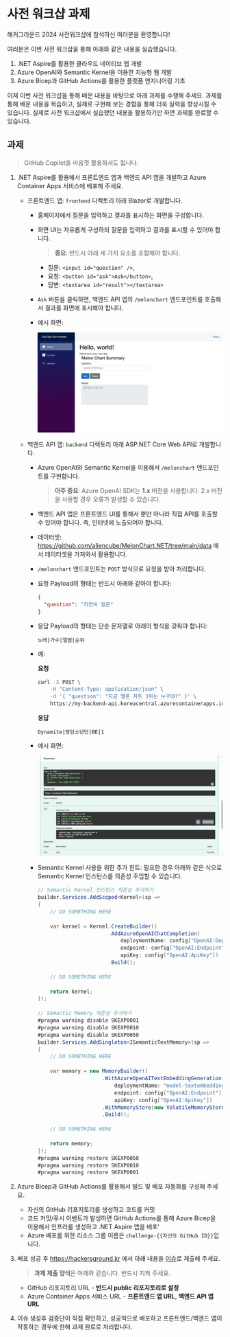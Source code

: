 # 사전 워크샵 과제

해커그라운드 2024 사전워크샵에 참석하신 여러분을 환영합니다!

여러분은 이번 사전 워크샵을 통해 아래와 같은 내용을 실습했습니다.

1. .NET Aspire를 활용한 클라우드 네이티브 앱 개발​
1. Azure OpenAI와 Semantic Kernel을 이용한 지능형 웹 개발​
1. Azure Bicep과 GitHub Actions를 활용한 플랫폼 엔지니어링 기초​

이제 이번 사전 워크샵을 통해 배운 내용을 바탕으로 아래 과제를 수행해 주세요. 과제를 통해 배운 내용을 복습하고, 실제로 구현해 보는 경험을 통해 더욱 실력을 향상시킬 수 있습니다. 실제로 사전 워크샵에서 실습했던 내용을 활용하기만 하면 과제를 완료할 수 있습니다.

## 과제

> GitHub Copilot을 마음껏 활용하셔도 됩니다.

1. .NET Aspire를 활용해서 프론트엔드 앱과 백엔드 API 앱을 개발하고 Azure Container Apps 서비스에 배포해 주세요.

   - 프론트엔드 앱: `frontend` 디렉토리 아래 Blazor로 개발합니다.
     - 홈페이지에서 질문을 입력하고 결과를 표시하는 화면을 구성합니다.
     - 화면 UI는 자유롭게 구성하되 질문을 입력하고 결과를 표시할 수 있어야 합니다.

       > **중요**: 반드시 아래 세 가지 요소를 포함해야 합니다.

       - 질문: `<input id="question" />`,
       - 요청: `<button id="ask">Ask</button>`,
       - 답변: `<textarea id="result"></textarea>`

     - `Ask` 버튼을 클릭하면, 백엔드 API 앱의 `/melonchart` 엔드포인트를 호출해서 결과를 화면에 표시해야 합니다.

     - 예시 화면:

       ![frontend](./images/example-frontend.png)

   - 백엔드 API 앱: `backend` 디렉토리 아래 ASP.NET Core Web API로 개발합니다.
     - Azure OpenAI와 Semantic Kernel을 이용해서 `/melonchart` 엔드포인트를 구현합니다.

       > **아주 중요**: Azure OpenAI SDK는 **1.x** 버전을 사용합니다. 2.x 버전을 사용할 경우 오류가 발생할 수 있습니다.

     - 백엔드 API 앱은 프론트엔드 UI를 통해서 뿐만 아니라 직접 API를 호출할 수 있어야 합니다. 즉, 인터넷에 노출되어야 합니다.
     - 데이터셋: https://github.com/aliencube/MelonChart.NET/tree/main/data 에서 데이터셋을 가져와서 활용합니다.
     - `/melonchart` 엔드포인트는 `POST` 방식으로 요청을 받아 처리합니다.
     - 요청 Payload의 형태는 반드시 아래와 같아야 합니다:

       ```json
       {
         "question": "자연어 질문"
       }
       ```

     - 응답 Payload의 형태는 단순 문자열로 아래의 형식을 갖춰야 합니다:

       ```plaintext
       노래|가수|앨범|순위
       ```

     - 예:

        **요청**

        ```bash
        curl -X POST \
            -H "Content-Type: application/json" \
            -d '{ "question": "지금 멜론 차트 1위는 누구야?" }' \
            https://my-backend-api.koreacentral.azurecontainerapps.io/melonchart
        ```

        **응답**

        ```plaintext
        Dynamite|방탄소년단|BE|1
        ```

     - 예시 화면:

       ![backend](./images/example-backend.png)

     - Semantic Kernel 사용을 위한 추가 힌트: 필요한 경우 아래와 같은 식으로 Semantic Kernel 인스턴스를 의존성 주입할 수 있습니다.

        ```csharp
        // Semantic Kernel 인스턴스 의존성 추가하기
        builder.Services.AddScoped<Kernel>(sp =>
        {
            // DO SOMETHING HERE
        
            var kernel = Kernel.CreateBuilder()
                               .AddAzureOpenAIChatCompletion(
                                   deploymentName: config["OpenAI:DeploymentName"],
                                   endpoint: config["OpenAI:Endpoint"],
                                   apiKey: config["OpenAI:ApiKey"])
                               .Build();
        
            // DO SOMETHING HERE
        
            return kernel;
        });
        
        // Semantic Memory 의존성 추가하기
        #pragma warning disable SKEXP0001
        #pragma warning disable SKEXP0010
        #pragma warning disable SKEXP0050
        builder.Services.AddSingleton<ISemanticTextMemory>(sp =>
        {
            // DO SOMETHING HERE
        
            var memory = new MemoryBuilder()
                             .WithAzureOpenAITextEmbeddingGeneration(
                                 deploymentName: "model-textembeddingada002-2",
                                 endpoint: config["OpenAI:Endpoint"],
                                 apiKey: config["OpenAI:ApiKey"])
                             .WithMemoryStore(new VolatileMemoryStore())
                             .Build();
        
            // DO SOMETHING HERE
        
            return memory;
        });
        #pragma warning restore SKEXP0050
        #pragma warning restore SKEXP0010
        #pragma warning restore SKEXP0001
        ```

2. Azure Bicep과 GitHub Actions를 활용해서 빌드 및 배포 자동화를 구성해 주세요.

   - 자신의 GItHub 리포지토리를 생성하고 코드를 커밋
   - 코드 커밋/푸시 이벤트가 발생하면 GitHub Actions를 통해 Azure Bicep을 이용해서 인프라를 생성하고 .NET Aspire 앱을 배포'
   - Azure 배포를 위한 리소스 그룹 이름은 `challenge-{{자신의 GitHub ID}}`입니다.

3. 배포 성공 후 https://hackersground.kr 에서 아래 내용을 [이슈](https://github.com/hackersground-kr/hackers-ground/issues/new/choose)로 제출해 주세요.

   > **과제 제출 양식**은 아래와 같습니다. 반드시 지켜 주세요.

   - GitHub 리포지토리 URL - **반드시 public 리포지토리로 설정**
   - Azure Container Apps 서비스 URL - **프론트엔드 앱 URL**, **백엔드 API 앱 URL**

4. 이슈 생성후 검증단이 직접 확인하고, 성공적으로 배포하고 프론트엔드/백엔드 앱이 작동하는 경우에 한해 과제 완료로 처리합니다.
